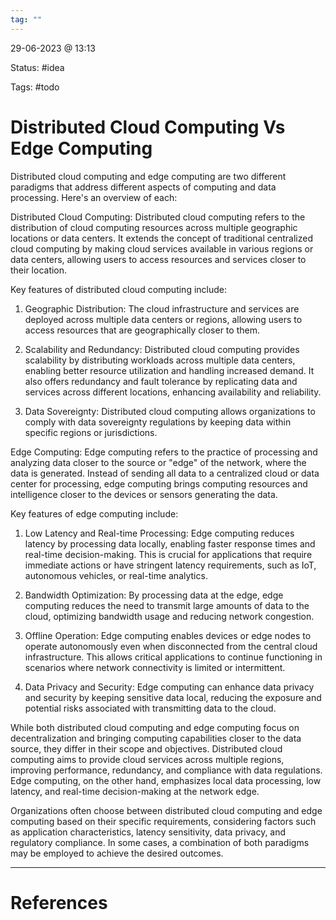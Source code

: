 ```yaml
---
tag: ""
---
```

29-06-2023 @ 13:13

Status: #idea

Tags: #todo 

# Distributed Cloud Computing Vs Edge Computing

Distributed cloud computing and edge computing are two different paradigms that address different aspects of computing and data processing. Here's an overview of each:

Distributed Cloud Computing: Distributed cloud computing refers to the distribution of cloud computing resources across multiple geographic locations or data centers. It extends the concept of traditional centralized cloud computing by making cloud services available in various regions or data centers, allowing users to access resources and services closer to their location.

Key features of distributed cloud computing include:

1. Geographic Distribution: The cloud infrastructure and services are deployed across multiple data centers or regions, allowing users to access resources that are geographically closer to them.
    
2. Scalability and Redundancy: Distributed cloud computing provides scalability by distributing workloads across multiple data centers, enabling better resource utilization and handling increased demand. It also offers redundancy and fault tolerance by replicating data and services across different locations, enhancing availability and reliability.
    
3. Data Sovereignty: Distributed cloud computing allows organizations to comply with data sovereignty regulations by keeping data within specific regions or jurisdictions.
    

Edge Computing: Edge computing refers to the practice of processing and analyzing data closer to the source or "edge" of the network, where the data is generated. Instead of sending all data to a centralized cloud or data center for processing, edge computing brings computing resources and intelligence closer to the devices or sensors generating the data.

Key features of edge computing include:

1. Low Latency and Real-time Processing: Edge computing reduces latency by processing data locally, enabling faster response times and real-time decision-making. This is crucial for applications that require immediate actions or have stringent latency requirements, such as IoT, autonomous vehicles, or real-time analytics.
    
2. Bandwidth Optimization: By processing data at the edge, edge computing reduces the need to transmit large amounts of data to the cloud, optimizing bandwidth usage and reducing network congestion.
    
3. Offline Operation: Edge computing enables devices or edge nodes to operate autonomously even when disconnected from the central cloud infrastructure. This allows critical applications to continue functioning in scenarios where network connectivity is limited or intermittent.
    
4. Data Privacy and Security: Edge computing can enhance data privacy and security by keeping sensitive data local, reducing the exposure and potential risks associated with transmitting data to the cloud.
    

While both distributed cloud computing and edge computing focus on decentralization and bringing computing capabilities closer to the data source, they differ in their scope and objectives. Distributed cloud computing aims to provide cloud services across multiple regions, improving performance, redundancy, and compliance with data regulations. Edge computing, on the other hand, emphasizes local data processing, low latency, and real-time decision-making at the network edge.

Organizations often choose between distributed cloud computing and edge computing based on their specific requirements, considering factors such as application characteristics, latency sensitivity, data privacy, and regulatory compliance. In some cases, a combination of both paradigms may be employed to achieve the desired outcomes.

---
# References
